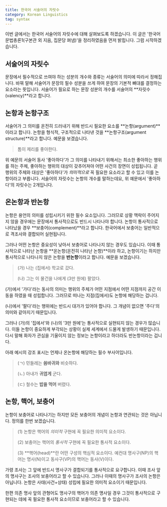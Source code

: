 ```yaml
---
title: 한국어 서술어의 자릿수
category: Korean Linguistics
tag: syntax
---
```


이번 글에서는 한국어 서술어의 자릿수에 대해 살펴보도록 하겠습니다. 이 글은 '한국어문법총론1(구본관 외 지음, 집문당 펴냄)'을 정리하였음을 먼저 밝힙니다. 그럼 시작하겠습니다.





## 서술어의 자릿수

문장에서 필수적으로 쓰여야 하는 성분의 개수와 종류는 서술어의 의미에 따라서 정해집니다. 바꿔 말해 서술어가 문장의 필수 성분을 쓰게 하여 문장의 기본적 뼈대를 결정하는 요소라는 뜻입니다. 서술어가 필요로 하는 문장 성분의 개수를 서술어의 **자릿수(valency)**라고 합니다.





## 논항과 논항구조

서술어가 그 의미를 온전히 드러내기 위해 반드시 필요한 요소를 **논항(argument)**이라고 합니다. 논항을 형식적, 구조적으로 나타낸 것을 **논항구조(argument structure)**라고 합니다. 예문을 보겠습니다.

> 톰이 제리를 좋아한다.

위 예문의 서술어 동사 '좋아하다'가 그 의미를 나타내기 위해서는 최소한 좋아하는 행위를 하는 주체, 좋아하는 행위의 대상이 갖추어져야 어떤 사건의 장면이 성립됩니다. 곧 행위의 주체와 대상은 '좋아하다'가 *의미적으로* 꼭 필요한 요소라고 할 수 있고 이를 논항이라고 부릅니다. 서술어의 자릿수는 논항의 개수를 말하는데요, 위 예문에서 '좋아하다'의 자릿수는 2개입니다.





## 온논항과 반논항

논항은 용언의 의미를 성립시키기 위한 필수 요소입니다. 그러므로 상황 맥락이 주어지지 않을 경우에는 문장에서 통사적으로도 반드시 나타나야 합니다. 논항이 통사적으로 나타났을 경우 **보충어(complement)**라고 합니다. 한국어에서 보충어는 일반적으로 격조사와 결합되어 실현됩니다.

그러나 어떤 논항은 중요성이 낮아서 보충어로 나타나지 않는 경우도 있습니다. 이때 통사적으로 나타난 논항을 **온논항(온전히 나타난 논항)**이라 하고, 논항이기는 하지만 통사적으로 나타나지 않은 논항을 **반논항**이라고 합니다. 예문을 보겠습니다.

> (가) 나는 (집에서) 학교로 갔다.
>
> (나) 그는 이 물건을 나에게 (3만 원에) 팔았다.

(가)에서 '가다'라는 동사의 의미는 행위의 주체가 어떤 지점에서 어떤 지점까지 공간 이동을 하였을 때 성립합니다. 그러므로 떠나는 지점(집에서)도 논항에 해당하는 겁니다.

(나)에서 '팔다'라는 행위에는 반드시 대가가 있어야 합니다. 그 개념이 없으면 '주다'의 의미와 같아지기 때문입니다. 

그러나 (가)의 '집에서'와 (나)의 '3만 원에'는 통사적으로 실현되지 않는 경우가 많습니다. 이들 논항이 중요하게 부각되는 상황이 실제 세계에서 드물게 발생하기 때문입니다. 다시 말해 화자가 관심을 기울이지 않는 정보는 논항이라고 하더라도 반논항이라는 겁니다.

아래 예시의 강조 표시는 언제나 온논항에 해당하는 필수 부사어입니다.

> (ㄱ) 민들레는 **씀바귀와** 비슷하다.
>
> (ㄴ) 아내가 **귀엽게** 군다.
>
> (ㄷ) 철수는 **밥을 먹어** 버렸다.





## 논항, 핵어, 보충어

논항이 보충어로 나타나기는 하지만 모든 보충어의 개념이 논항과 연관되는 것은 아닙니다. 정의를 한번 보겠습니다.

> (1) 논항은 핵어의 *의미적* 구현에 꼭 필요한 의미적 요소이다.
>
> (2) 보충어는 핵어의 *통사적* 구현에 꼭 필요한 통사적 요소이다.
>
> (3) **핵어(head)**란 어떤 구성의 핵심적 요소이다. 예컨대 명사구(NP)의 핵어는 명사(N)이고 동사구(VP)의 핵어는 동사(V)이다.

가령 조사는 그 앞에 반드시 명사구가 결합되기를 통사적으로 요구합니다. 이때 조사 앞의 명사구는 조사의 보충어라고 할 수 있습니다. 그러나 이때의 명사구가 조사의 논항은 아닙니다. 논항은 사태(사건+상태) 성립에 필요한 의미적 요소이기 때문입니다.

한편 의존 명사 앞의 관형어도 명사구의 핵어가 의존 명사일 경우 그것이 통사적으로 구현되는 데에 꼭 필요한 통사적 요소이므로 보충어라고 할 수 있습니다.